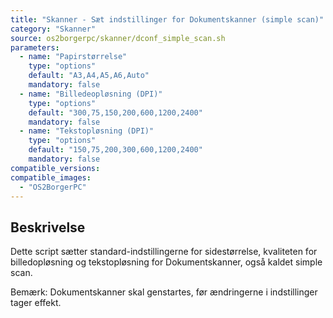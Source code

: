 ```yaml
---
title: "Skanner - Sæt indstillinger for Dokumentskanner (simple scan)"
category: "Skanner"
source: os2borgerpc/skanner/dconf_simple_scan.sh
parameters:
  - name: "Papirstørrelse"
    type: "options"
    default: "A3,A4,A5,A6,Auto"
    mandatory: false
  - name: "Billedeopløsning (DPI)"
    type: "options"
    default: "300,75,150,200,600,1200,2400"
    mandatory: false
  - name: "Tekstopløsning (DPI)"
    type: "options"
    default: "150,75,200,300,600,1200,2400"
    mandatory: false
compatible_versions:
compatible_images:
  - "OS2BorgerPC"
---
```


## Beskrivelse
Dette script sætter standard-indstillingerne for sidestørrelse, kvaliteten for billedopløsning og tekstopløsning for Dokumentskanner, også kaldet simple scan. 

Bemærk: Dokumentskanner skal genstartes, før ændringerne i indstillinger tager effekt.